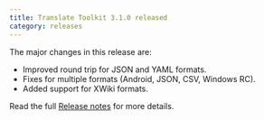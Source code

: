 ```yaml
---
title: Translate Toolkit 3.1.0 released
category: releases
---
```


The major changes in this release are:

- Improved round trip for JSON and YAML formats.
- Fixes for multiple formats (Android, JSON, CSV, Windows RC).
- Added support for XWiki formats.


Read the full [Release notes](https://docs.translatehouse.org/projects/translate-toolkit/en/latest/releases/3.1.0.html) for more details.
